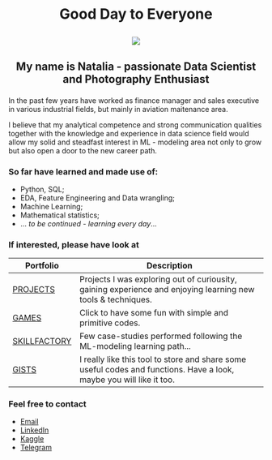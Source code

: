 # <p align="center"> Good Day to Everyone 

<p align="center"><img src = https://www.dqindia.com/wp-content/uploads/2020/12/data-science_opt-1280x720.jpg></p>

## <p align="center"> My name is Natalia - passionate Data Scientist and Photography Enthusiast </p>

In the past few years have worked as finance manager and sales executive in various industrial fields, but mainly in aviation maitenance area.

I believe that my analytical competence and strong communication qualities together with the knowledge and experience in data science field would allow my solid and steadfast interest in ML - modeling area not only to grow but also open a door to the new career path.

### So far have learned and made use of:

- Python, SQL;
- EDA, Feature Engineering and Data wrangling;
- Machine Learning;
- Mathematical statistics;
- ... *to be continued - learning every day*...

### If interested, please have look at


| Portfolio | Description |
|---|---|
|[PROJECTS](https://github.com/KonovalovaDS/PROJECTS) | Projects I was exploring out of curiousity, gaining experience and enjoying learning new tools & techniques.|
|[GAMES](https://github.com/KonovalovaDS/GAMES) | Click to have some fun with simple and primitive codes. |
|[SKILLFACTORY](https://github.com/KonovalovaDS/SKILLFACTORY) | Few case-studies performed following the ML-modeling learning path... |
|[GISTS](https://gist.github.com/KonovalovaDS) | I really like this tool to store and share some useful codes and functions. Have a look, maybe you will like it too.|

### Feel free to contact 

- [Email](natalia_konovalova@icloud.com)
- [LinkedIn](https://www.linkedin.com/in/natalia-ds-198612241)
- [Kaggle](https://www.kaggle.com/nataliamantyk)
- [Telegram](https://t.me/KonovalovaDS)
